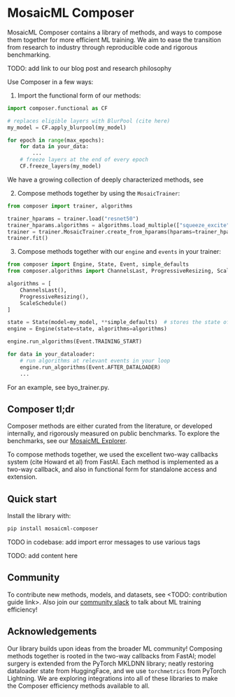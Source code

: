 # MosaicML Composer

MosaicML Composer contains a library of methods, and ways to compose them together for more efficient ML training. We aim to ease the transition from research to industry through reproducible code and rigorous benchmarking.

TODO: add link to our blog post and research philosophy

Use Composer in a few ways:

1. Import the functional form of our methods:

```python
import composer.functional as CF

# replaces eligible layers with BlurPool (cite here)
my_model = CF.apply_blurpool(my_model)

for epoch in range(max_epochs):
    for data in your_data:
        ...
    # freeze layers at the end of every epoch
    CF.freeze_layers(my_model)

```

We have a growing collection of deeply characterized methods, see <todo link>

2. Compose methods together by using the `MosaicTrainer`:

```python
from composer import trainer, algorithms

trainer_hparams = trainer.load("resnet50")
trainer_hparams.algorithms = algorithms.load_multiple(["squeeze_excite", "scale_schedule"])
trainer = trainer.MosaicTrainer.create_from_hparams(hparams=trainer_hparams)
trainer.fit()

```

3. Compose methods together with our `engine` and `events` in your trainer:

```python
from composer import Engine, State, Event, simple_defaults
from composer.algorithms import ChannelsLast, ProgressiveResizing, ScaleSchedule

algorithms = [
    ChannelsLast(),
    ProgressiveResizing(),
    ScaleSchedule()
]

state = State(model=my_model, **simple_defaults)  # stores the state of your trainer
engine = Engine(state=state, algorithms=algorithms)

engine.run_algorithms(Event.TRAINING_START)

for data in your_dataloader:
    # run algorithms at relevant events in your loop
    engine.run_algorithms(Event.AFTER_DATALOADER)
    ...


```

For an example, see byo_trainer.py.

## Composer tl;dr

Composer methods are either curated from the literature, or developed internally, and rigorously measured on public benchmarks. To explore the benchmarks, see our [MosaicML Explorer](https://app.mosaicml.com).

To compose methods together, we used the excellent two-way callbacks system (cite Howard et al) from FastAI. Each method is implemented as a two-way callback, and also in functional form for standalone access and extension.

## Quick start

Install the library with:

```bash
pip install mosaicml-composer
```

TODO in codebase: add import error messages to use various tags

TODO: add content here

## Community

To contribute new methods, models, and datasets, see <TODO: contribution guide link>. Also join our [community slack](https://join.slack.com/t/mosaicmlworkspace/shared_invite/zt-w0tiddn9-WGTlRpfjcO9J5jyrMub1dg) to talk about ML training efficiency!


## Acknowledgements

Our library builds upon ideas from the broader ML community! Composing methods together is rooted in the two-way callbacks from FastAI; model surgery is extended from the PyTorch MKLDNN library; neatly restoring dataloader state from HuggingFace, and we use `torchmetrics` from PyTorch Lightning. We are exploring integrations into all of these libraries to make the Composer efficiency methods available to all.
